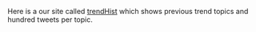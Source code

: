 Here is a our site called [trendHist](http://cildir.gq/cmpe352/#) which shows previous trend topics and hundred tweets per topic. 
